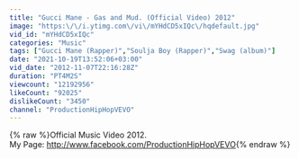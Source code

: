 ```yaml
---
title: "Gucci Mane - Gas and Mud. (Official Video) 2012"
image: "https:\/\/i.ytimg.com\/vi\/mYHdCD5xIQc\/hqdefault.jpg"
vid_id: "mYHdCD5xIQc"
categories: "Music"
tags: ["Gucci Mane (Rapper)","Soulja Boy (Rapper)","Swag (album)"]
date: "2021-10-19T13:52:06+03:00"
vid_date: "2012-11-07T22:16:28Z"
duration: "PT4M2S"
viewcount: "12192956"
likeCount: "92025"
dislikeCount: "3450"
channel: "ProductionHipHopVEVO"
---
```

{% raw %}Official Music Video 2012.<br />My Page: <a rel="nofollow" target="blank" href="http://www.facebook.com/ProductionHipHopVEVO">http://www.facebook.com/ProductionHipHopVEVO</a>{% endraw %}
